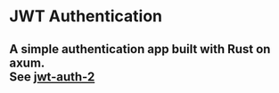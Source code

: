 # JWT Authentication 
A simple authentication app built with Rust on axum.
\
**See [jwt-auth-2](https://github.com/fabi-deu/jwt-auth-2/)**
- 
